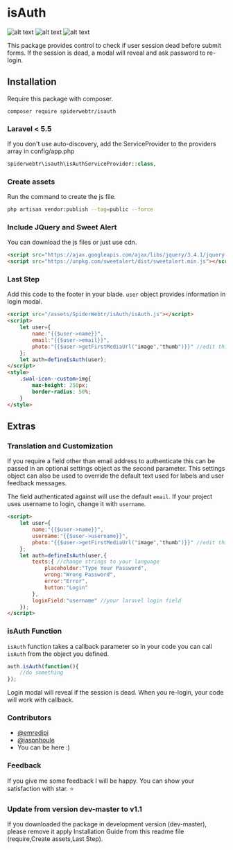 # isAuth
![alt text](https://img.shields.io/badge/Stable-1.1-blue "Stable")
![alt text](https://img.shields.io/badge/Unstable-dev--master-orange "Unstable")
![alt text](https://img.shields.io/badge/License-MIT-yellow "License")


This package provides control to check if user session dead before submit forms. If the session is dead, a modal will reveal and ask password to re-login.

## Installation
Require this package with composer.

```shell
composer require spiderwebtr/isauth
```

### Laravel < 5.5
If you don't use auto-discovery, add the ServiceProvider to the providers array in config/app.php

```php
spiderwebtr\isauth\isAuthServiceProvider::class,
```
### Create assets
Run the command to create the js file.

```bash
php artisan vendor:publish --tag=public --force
```

### Include JQuery and Sweet Alert
You can download the js files or just use cdn.

```html
<script src="https://ajax.googleapis.com/ajax/libs/jquery/3.4.1/jquery.min.js"></script>
<script src="https://unpkg.com/sweetalert/dist/sweetalert.min.js"></script>
```

### Last Step
Add this code to the footer in your blade. `user` object provides information in login modal.
```html
<script src="/assets/SpiderWebtr/isAuth/isAuth.js"></script>
<script>
    let user={
        name:"{{$user->name}}",
        email:"{{$user->email}}",
        photo:"{{$user->getFirstMediaUrl("image","thumb")}}" //edit this up to your system or just remove this line.
    };
    let auth=defineIsAuth(user);
</script>
<style>
    .swal-icon--custom>img{
        max-height: 250px;
        border-radius: 50%;
    }
</style>
```


## Extras

### Translation and Customization
If you require a field other than email address to authenticate this can be 
passed in an optional settings object as the second parameter. This settings 
object can also be used to override the default text used for labels and user 
feedback messages.

The field authenticated against will use the default `email`. If your project uses username to login, change it with `username`.

```html
<script>
    let user={
        name:"{{$user->name}}",
        username:"{{$user->username}}",
        photo:"{{$user->getFirstMediaUrl("image","thumb")}}" //edit this up to your system or just remove this line.
    };
    let auth=defineIsAuth(user,{
        texts:{ //change strings to your language
            placeholder:"Type Your Password",
            wrong:"Wrong Password",
            error:"Error",
            button:"Login"
        },
        loginField:"username" //your laravel login field
    });
</script>
```


### isAuth Function
`isAuth` function takes a callback parameter so in your code you can call `isAuth` from the object you defined.

```javascript
auth.isAuth(function(){
    //do something 
});
```

Login modal will reveal if the session is dead. When you re-login, your code will work with callback.

### Contributors
* [@emredipi](https://github.com/emredipi)
* [@jasonhoule]( https://github.com/jasonhoule )
* You can be here :)

### Feedback
If you give me some feedback I will be happy. You can show your satisfaction with star. :star:

### Update from version dev-master to v1.1
If you downloaded the package in development version (dev-master), please remove it apply Installation Guide from this readme file (require,Create assets,Last Step).
